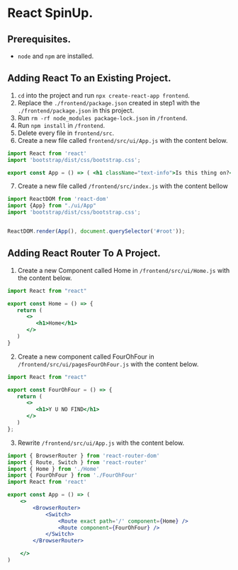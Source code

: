 # React SpinUp.
## Prerequisites.
* `node` and `npm` are installed.
## Adding React To an Existing Project.
1. `cd` into the project and run `npx create-react-app frontend`.
2. Replace the `./frontend/package.json` created in step1 with the `./frontend/package.json` in this project.
3. Run `rm -rf node_modules package-lock.json` in `/frontend`.
4. Run `npm install` in `/frontend`.
5. Delete every file in `frontend/src`.
6. Create a new file called `frontend/src/ui/App.js` with the content below.
```jsx
import React from 'react'
import 'bootstrap/dist/css/bootstrap.css';

export const App = () => ( <h1 className="text-info">Is this thing on?</h1> );
```
7. Create a new file called `/frontend/src/index.js` with the content bellow
```jsx
import ReactDOM from 'react-dom'
import {App} from "./ui/App"
import 'bootstrap/dist/css/bootstrap.css';


ReactDOM.render(App(), document.querySelector('#root'));

```
## Adding React Router To A Project.
1. Create a new Component called Home in `/frontend/src/ui/Home.js` with the content below.
```jsx
import React from "react"

export const Home = () => {
   return (
      <>
         <h1>Home</h1>
      </>
   )
}
```
2. Create a new component called FourOhFour in `/frontend/src/ui/pagesFourOhFour.js` with the content below.
```jsx
import React from "react"

export const FourOhFour = () => {
   return (
      <>
         <h1>Y U NO FIND</h1>
      </>
   )
};

```
3. Rewrite `/frontend/src/ui/App.js` with the content below.
```jsx
import { BrowserRouter } from 'react-router-dom'
import { Route, Switch } from 'react-router'
import { Home } from './Home'
import { FourOhFour } from './FourOhFour'
import React from 'react'

export const App = () => (
	<>
		<BrowserRouter>
			<Switch>
				<Route exact path='/' component={Home} />
				<Route component={FourOhFour} />
			</Switch>
		</BrowserRouter>

	</>
)
```
